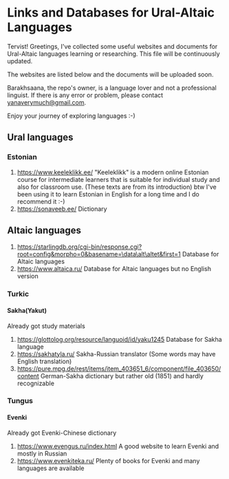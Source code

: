 # Links and Databases for Ural-Altaic Languages

Tervist! Greetings, I've collected some useful websites and documents for Ural-Altaic languages learning or researching. This file will be continuously updated.

The websites are listed below and the documents will be uploaded soon.

Barakhsaana, the repo's owner, is a language lover and not a professional linguist. If there is any error or problem, please contact yanaverymuch@gmail.com.

Enjoy your journey of exploring languages :-)



## Ural languages

### Estonian

1. https://www.keeleklikk.ee/
   "Keeleklikk" is a modern online Estonian course for intermediate learners that is suitable for individual study and also for classroom use. (These texts are from its introduction)
   btw I've been using it to learn Estonian in English for a long time and I do recommend it :-)
2. https://sonaveeb.ee/
   Dictionary

## Altaic languages

1. https://starlingdb.org/cgi-bin/response.cgi?root=config&morpho=0&basename=\data\alt\altet&first=1
   Database for Altaic languages
3. https://www.altaica.ru/ 
   Database for Altaic languages but no English version

### Turkic

#### Sakha(Yakut)

Already got study materials

1. https://glottolog.org/resource/languoid/id/yaku1245 
   Database for Sakha language 
2. https://sakhatyla.ru/ 
   Sakha-Russian translator (Some words may have English translation)
3. https://pure.mpg.de/rest/items/item_403651_6/component/file_403650/content 
   German-Sakha dictionary but rather old (1851) and hardly recognizable

### Tungus

#### Evenki

Already got Evenki-Chinese dictionary

1. https://www.evengus.ru/index.html
   A good website to learn Evenki and mostly in Russian
2. https://www.evenkiteka.ru/
   Plenty of books for Evenki and many languages are available

